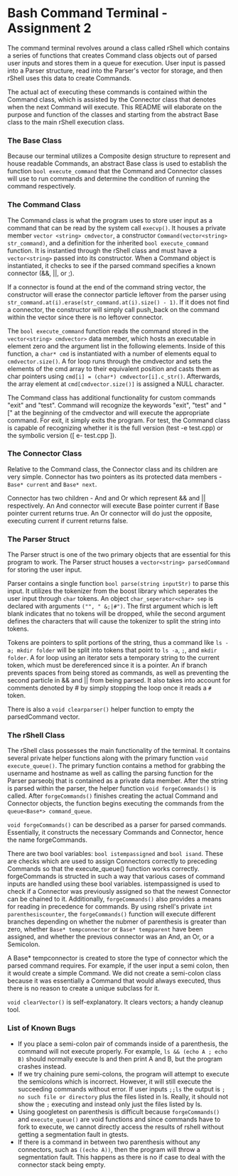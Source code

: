 # Bash Command Terminal - Assignment 2

The command terminal revolves around a class called rShell which contains a series of functions that creates Command class objects out of parsed user inputs and stores them in a queue for execution. User input is passed into a Parser structure, read into the Parser's vector for storage, and then rShell uses this data to create Commands. 

The actual act of executing these commands is contained within the Command class, which is assisted by the Connector class that denotes when the next Command will execute. This README will elaborate on the purpose and function of the classes and starting from the abstract Base class to the main rShell execution class.


### The Base Class

Because our terminal utilizes a Composite design structure to represent and house readable Commands, an abstract Base class is used to establish the function `bool execute_command` that the Command and Connector classes will use to run commands and determine the condition of running the command respectively. 


### The Command Class

The Command class is what the program uses to store user input as a command that can be read by the system call `execvp()`. It houses a private member `vector <string> cmdvector`, a constructor `Command(vector<string> str_command)`, and a definition for the inherited `bool execute_command` function. It is instantied through the rShell class and must have a `vector<string>` passed into its constructor. When a Command object is instantiated, it checks to see if the parsed command specifies a known connector (&&, ||, or ;). 

If a connector is found at the end of the command string vector, the constructor will erase the connector particle leftover from the parser using `str_command.at(i).erase(str_command.at(i).size() - 1)`. If it does not find a connector, the constructor will simply call push_back on the command within the vector since there is no leftover connector.

The `bool execute_command` function reads the command stored in the `vector<string> cmdvector>` data member, which hosts an executable in element zero and the argument list in the following elements. Inside of this function, a `char* cmd` is instantiated with a number of elements equal to `cmdvector.size()`. A for loop runs through the cmdvector and sets the elements of the cmd array to their equivalent position and casts them as char pointers using `cmd[i] = (char*) cmdvector[i].c_str()`. Afterwards, the array element at `cmd[cmdvector.size()]` is assigned a NULL character.

The Command class has additional functionality for custom commands "exit" and "test". Command will recognize the keywords "exit", "test" and "[" at the beginning of the cmdvector and will execute the appropriate command. For exit, it simply exits the program. For test, the Command class is capable of recognizing whether it is the full version (test -e test.cpp) or the symbolic version ([ e- test.cpp ]).

### The Connector Class

Relative to the Command class, the Connector class and its children are very simple. Connector has two pointers as its protected data members - `Base* current` and `Base* next`. 

Connector has two children - And and Or which represent && and || respectively. 
An And connector will execute Base pointer current if Base pointer current returns true. An Or connector will do just the opposite, executing current if current returns false. 


### The Parser Struct
The Parser struct is one of the two primary objects that are essential for this program to work. The Parser struct houses a `vector<string> parsedCommand` for storing the user input. 

Parser contains a single function `bool parse(string inputStr)` to parse this input. It utilizes the tokenizer from the boost library which seperates the user input through `char` tokens. An object `char_seperator<char> sep` is declared with arguments `("", " &;|#")`. The first argument which is left blank indicates that no tokens will be dropped, while the second argument defines the characters that will cause the tokenizer to split the string into tokens. 

Tokens are pointers to split portions of the string, thus a command like `ls -a; mkdir folder` will be split into tokens that point to `ls -a`, `;`, and `mkdir folder`. A for loop using an iterator sets a temporary string to the current token, which must be dereferenced since it is a pointer. An if branch prevents spaces from being stored as commands, as well as preventing the second particle in && and || from being parsed. It also takes into account for comments denoted by # by simply stopping the loop once it reads a `#` token. 

There is also a `void clearparser()` helper function to empty the parsedCommand vector.


### The rShell Class

The rShell class possesses the main functionality of the terminal. It contains several private helper functions along with the primary function `void execute_queue()`. The primary function contains a method for grabbing the username and hostname as well as calling the parsing function for the Parser parseobj that is contained as a private data member. After the string is parsed within the parser, the helper function `void forgeCommands()` is called. After `forgeCommands()` finishes creating the actual Command and Connector objects, the function begins executing the commands from the `queue<Base*> command_queue`.

`void forgeCommands()` can be described as a parser for parsed commands. Essentially, it constructs the necessary Commands and Connector, hence the name forgeCommands. 

There are two bool variables: `bool istempassigned` and `bool isand`. These are checks which are used to assign Connectors correctly to preceding Commands so that the execute_queue() function works correctly. forgeCommands is structed in such a way that various cases of command inputs are handled using these bool variables. istempassigned is used to check if a Connector was previously assigned so that the newest Connector can be chained to it. Additionally, `forgeCommands()` also provides a means for reading in precedence for commands. By using rshell's private `int parenthesiscounter`, the `forgeCommands()` function will execute different branches depending on whether the nubmer of parenthesis is greater than zero, whether `Base* tempconnector` or `Base* tempparent` have been assigned, and whether the previous connector was an And, an Or, or a Semicolon. 

A Base* tempconnector is created to store the type of connector which the parsed command requires. For example, if the user input a semi colon, then it would create a simple Command. We did not create a semi-colon class because it was essentially a Command that would always executed, thus there is no reason to create a unique subclass for it.

`void clearVector()` is self-explanatory. It clears vectors; a handy cleanup tool. 

### List of Known Bugs

* If you place a semi-colon pair of commands inside of a parenthesis, the command will not execute properly. For example, `ls && (echo A ; echo B)` should normally execute ls and then print A and B, but the program crashes instead.
* If we try chaining pure semi-colons, the program will attempt to execute the semicolons which is incorrect. However, it will still execute the succeeding commands without error. If user inputs `;;ls` the output is `; no such file or directory` plus the files listed in ls. Really, it should not show the `;` executing and instead only just the files listed by ls.
* Using googletest on parenthesis is difficult because `forgeCommands()` and `execute_queue()` are void functions and since commands have to fork to execute, we cannot directly access the results of rshell without getting a segmentation fault in gtests.
* If there is a command in between two parenthesis without any connectors, such as `((echo A))`, then the program will throw a segmentation fault. This happens as there is no if case to deal with the connector stack being empty.
 